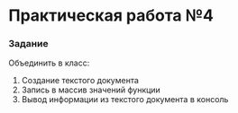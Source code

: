 # Практическая работа №4

### Задание
Объединить в класс:
 1. Создание текстого документа
 2. Запись в массив значений функции
 3. Вывод информации из текстого документа в консоль
